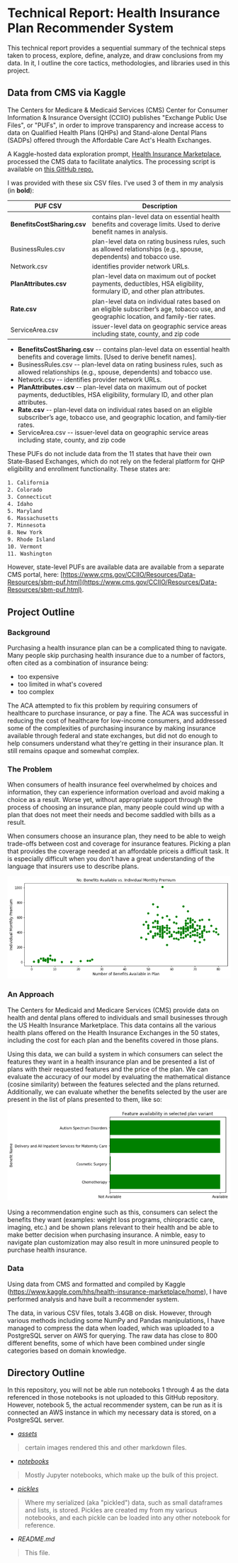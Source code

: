 # Technical Report: Health Insurance Plan Recommender System

This technical report provides a sequential summary of the technical steps taken to process, explore, define, analyze, and draw conclusions from my data. In it, I outline the core tactics, methodologies, and libraries used in this project.

## Data from CMS via Kaggle

The Centers for Medicare & Medicaid Services (CMS) Center for Consumer Information & Insurance
Oversight (CCIIO) publishes "Exchange Public Use Files", or "PUFs", in order to improve transparency and increase access to data on Qualified Health Plans (QHPs) and Stand-alone Dental Plans (SADPs) offered through the Affordable Care Act's Health Exchanges.

A Kaggle-hosted data exploration prompt, [Health Insurance Marketplace](https://www.kaggle.com/hhs/health-insurance-marketplace), processed the CMS data to facilitate analytics. The processing script is available on [this GitHub repo.](https://github.com/benhamner/health-insurance-marketplace/blob/master/src/process.py)

I was provided with these six CSV files. I've used 3 of them in my analysis (in **bold**):

| PUF CSV                     | Description                                                                                                                             |
|-----------------------------|-----------------------------------------------------------------------------------------------------------------------------------------|
| **BenefitsCostSharing.csv** | contains plan-level data on essential health benefits and coverage limits. Used to derive benefit names in analysis.                    |
| BusinessRules.csv           | plan-level data on rating business rules, such as allowed relationships (e.g., spouse, dependents) and tobacco use.                     |
| Network.csv                 | identifies provider network URLs.                                                                                                       |
| **PlanAttributes.csv**      |  plan-level data on maximum out of pocket payments, deductibles, HSA eligibility, formulary ID, and other plan attributes.              |
| **Rate.csv**                | plan-level data on individual rates based on an eligible subscriber’s age, tobacco use, and geographic location, and family-tier rates. |
| ServiceArea.csv             | issuer-level data on geographic service areas including state, county, and zip code                                                     |

- **BenefitsCostSharing.csv** -- contains plan-level data on essential health benefits and coverage limits. [Used to derive benefit names].
- BusinessRules.csv -- plan-level data on rating business rules, such as allowed relationships (e.g., spouse, dependents) and tobacco use.
- Network.csv -- identifies provider network URLs.
- **PlanAttributes.csv** -- plan-level data on maximum out of pocket payments, deductibles, HSA eligibility, formulary ID, and other plan attributes.
- **Rate.csv** -- plan-level data on individual rates based on an eligible subscriber’s age, tobacco use, and geographic location, and family-tier rates.
- ServiceArea.csv -- issuer-level data on geographic service areas including state, county, and zip code

These PUFs do not include data from the 11 states that have their own State-Based Exchanges, which do not rely on the federal platform for QHP eligibility and enrollment functionality. These states are:

    1. California
    2. Colorado
    3. Connecticut
    4. Idaho
    5. Maryland
    6. Massachusetts
    7. Minnesota
    8. New York
    9. Rhode Island
    10. Vermont
    11. Washington

However, state-level PUFs are available data are available from a separate CMS portal, here: [https://www.cms.gov/CCIIO/Resources/Data-Resources/sbm-puf.html](https://www.cms.gov/CCIIO/Resources/Data-Resources/sbm-puf.html).

## Project Outline

### Background

Purchasing a health insurance plan can be a complicated thing to navigate. Many people skip purchasing health insurance due to a number of factors, often cited as a combination of insurance being:
- too expensive
- too limited in what's covered
- too complex

The ACA attempted to fix this problem by requiring consumers of healthcare to purchase insurance, or pay a fine. The ACA was successful in reducing the cost of healthcare for low-income consumers, and addressed some of the complexities of purchasing insurance by making insurance available through federal and state exchanges, but did not do enough to help consumers understand what they're getting in their insurance plan. It still remains opaque and somewhat complex.

### The Problem

When consumers of health insurance feel overwhelmed by choices and information, they can experience information overload and avoid making a choice as a result. Worse yet, without appropriate support through the process of choosing an insurance plan, many people could wind up with a plan that does not meet their needs and become saddled with bills as a result.  

When consumers choose an insurance plan, they need to be able to weigh trade-offs between cost and coverage for insurance features. Picking a plan that provides the coverage needed at an affordable priceis a difficult task. It is especially difficult when you don’t have a great understanding of the language that insurers use to describe plans.

<p align="center">
<img src="assets/scatter.png" />
</p>

### An Approach

The Centers for Medicaid and Medicare Services (CMS) provide data on health and dental plans offered to individuals and small businesses through the US Health Insurance Marketplace. This data contains all the various health plans offered on the Health Insurance Exchanges in the 50 states, including the cost for each plan and the benefits covered in those plans.

Using this data, we can build a system in which consumers can select the features they want in a health insurance plan and be presented a list of plans with their requested features and the price of the plan. We can evaluate the accuracy of our model by evaluating the mathematical distance (cosine similarity) between the features selected and the plans returned. Additionally, we can evaluate whether the benefits selected by the user are present in the list of plans presented to them, like so:

<p align="center">
<img src="assets/benefits_avail.png" />
</p>

Using a recommendation engine such as this, consumers can select the benefits they want (examples: weight loss programs, chiropractic care, imaging, etc.) and be shown plans relevant to their health and be able to make better decision when purchasing insurance. A nimble, easy to navigate plan customization may also result in more uninsured people to purchase health insurance.

### Data

Using data from CMS and formatted and compiled by Kaggle (https://www.kaggle.com/hhs/health-insurance-marketplace/home), I have performed analysis and have built a recommender system.

The data, in various CSV files, totals 3.4GB on disk. However, through various methods including some NumPy and Pandas manipulations, I have managed to compress the data when loaded, which was uploaded to a PostgreSQL server on AWS for querying. The raw data has close to 800 different benefits, some of which have been combined under single categories based on domain knowledge.

## Directory Outline

In this repository, you will not be able run notebooks 1 through 4 as the data referenced in those notebooks is not uploaded to this GitHub repository. However, notebook 5, the actual recommender system, can be run as it is connected an AWS instance in which my necessary data is stored, on a PostgreSQL server.

* *[assets](notebooks)*

> certain images rendered this and other markdown files.

* *[notebooks](notebooks)*

> Mostly Jupyter notebooks, which make up the bulk of this project.

* *[pickles](notebooks)*

> Where my serialized (aka "pickled") data, such as small dataframes and lists, is stored. Pickles are created my from my various notebooks, and each pickle can be loaded into any other notebook for reference.

* *README.md*

> This file.